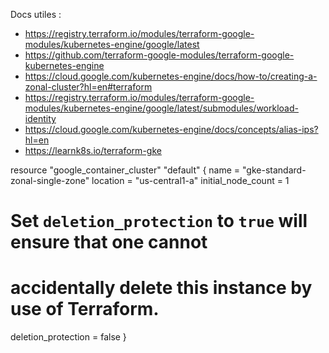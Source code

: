 

Docs utiles :
- https://registry.terraform.io/modules/terraform-google-modules/kubernetes-engine/google/latest
- https://github.com/terraform-google-modules/terraform-google-kubernetes-engine
- https://cloud.google.com/kubernetes-engine/docs/how-to/creating-a-zonal-cluster?hl=en#terraform
- https://registry.terraform.io/modules/terraform-google-modules/kubernetes-engine/google/latest/submodules/workload-identity
- https://cloud.google.com/kubernetes-engine/docs/concepts/alias-ips?hl=en
- https://learnk8s.io/terraform-gke


resource "google_container_cluster" "default" {
  name               = "gke-standard-zonal-single-zone"
  location           = "us-central1-a"
  initial_node_count = 1

  # Set `deletion_protection` to `true` will ensure that one cannot
  # accidentally delete this instance by use of Terraform.
  deletion_protection = false
}

